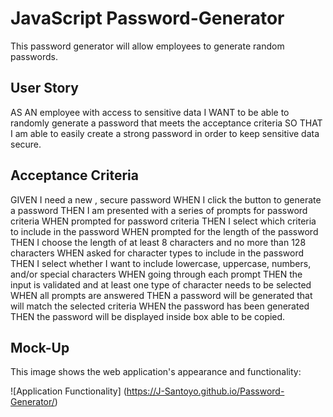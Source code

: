 # JavaScript Password-Generator
This password generator will allow employees to generate random passwords.

## User Story
AS AN employee with access to sensitive data
I WANT to be able to randomly generate a password that meets the acceptance criteria
SO THAT I am able to easily create a strong password in order to keep sensitive data secure.

## Acceptance Criteria

GIVEN I need a new , secure password
WHEN I click the button to generate a password
THEN I am presented with a series of prompts for password criteria
WHEN prompted for password criteria
THEN I select which criteria to include in the password
WHEN prompted for the length of the password
THEN I choose the length of at least 8 characters and no more than 128 characters
WHEN asked for character types to include in the password
THEN I select whether I want to include lowercase, uppercase, numbers, and/or special characters
WHEN going through each prompt
THEN the input is validated and at least one type of character needs to be selected
WHEN all prompts are answered
THEN a password will be generated that will match the selected criteria
WHEN the password has been generated 
THEN the password will be displayed inside box able to be copied.

## Mock-Up

This image shows the web application's appearance and functionality:

![Application Functionality] (https://J-Santoyo.github.io/Password-Generator/)


